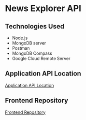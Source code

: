 # News Explorer API

## Technologies Used

- Node.js
- MongoDB server
- Postman
- MongoDB Compass
- Google Cloud Remote Server

## Application API Location

[Application API Location](api.news-explorer.my.to)

## Frontend Repository

[Frontend Repository](https://github.com/NatalieShamir/news-explorer-frontend)
